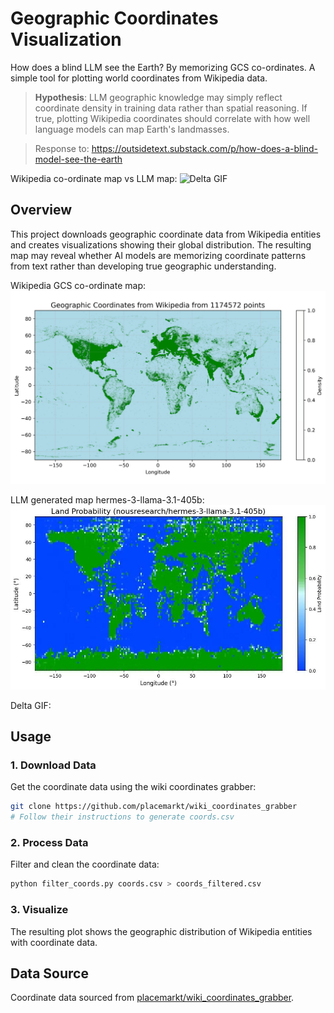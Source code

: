 # Geographic Coordinates Visualization

How does a blind LLM see the Earth? By memorizing GCS co-ordinates. A simple tool for plotting world coordinates from Wikipedia data.

> **Hypothesis**: LLM geographic knowledge may simply reflect coordinate density in training data rather than spatial reasoning. If true, plotting Wikipedia coordinates should correlate with how well language models can map Earth's landmasses.

> Response to: https://outsidetext.substack.com/p/how-does-a-blind-model-see-the-earth

Wikipedia co-ordinate map vs LLM map:
![Delta GIF](delta.gif)

## Overview

This project downloads geographic coordinate data from Wikipedia entities and creates visualizations showing their global distribution. The resulting map may reveal whether AI models are memorizing coordinate patterns from text rather than developing true geographic understanding.

Wikipedia GCS co-ordinate map:
![Coordinate Distribution Plot](coords_sampled.png)

LLM generated map hermes-3-llama-3.1-405b:
![LLM Generated Map](hermes-3-llama-3.1-405b.png)

Delta GIF:


## Usage

### 1. Download Data

Get the coordinate data using the wiki coordinates grabber:

```bash
git clone https://github.com/placemarkt/wiki_coordinates_grabber
# Follow their instructions to generate coords.csv
```

### 2. Process Data

Filter and clean the coordinate data:

```bash
python filter_coords.py coords.csv > coords_filtered.csv
```

### 3. Visualize

The resulting plot shows the geographic distribution of Wikipedia entities with coordinate data.

## Data Source
Coordinate data sourced from [placemarkt/wiki_coordinates_grabber](https://github.com/placemarkt/wiki_coordinates_grabber).
